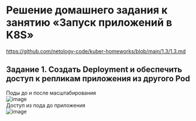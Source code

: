 # Решение домашнего задания к занятию «Запуск приложений в K8S»
https://github.com/netology-code/kuber-homeworks/blob/main/1.3/1.3.md

## Задание 1. Создать Deployment и обеспечить доступ к репликам приложения из другого Pod
Поды до и после масштабирования  
![image](https://github.com/user-attachments/assets/8e82107e-86d1-43a3-a93c-79c1092109eb)  
Доступ из пода до приложения  
![image](https://github.com/user-attachments/assets/9eaff05c-9fca-412a-b70d-6a85865dbe7c)








